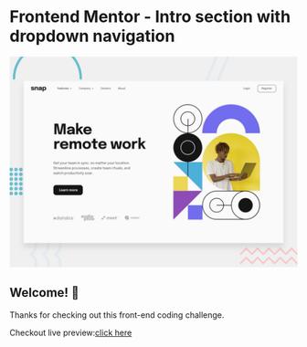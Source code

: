 # Frontend Mentor - Intro section with dropdown navigation

![Design preview for the Intro section with dropdown navigation coding challenge](./design/desktop-preview.jpg)

## Welcome! 👋

Thanks for checking out this front-end coding challenge.

Checkout live preview:[click here](https://carniel-carl.github.io/dropdown-navigation/)
